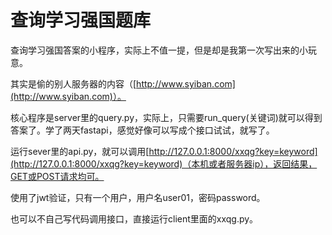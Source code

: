 # 查询学习强国题库

查询学习强国答案的小程序，实际上不值一提，但是却是我第一次写出来的小玩意。

其实是偷的别人服务器的内容（[http://www.syiban.com](http://www.syiban.com)）。

核心程序是server里的query.py，实际上，只需要run_query(关键词)就可以得到答案了。学了两天fastapi，感觉好像可以写成个接口试试，就写了。

运行sever里的api.py，就可以调用[http://127.0.0.1:8000/xxqg?key=keyword](http://127.0.0.1:8000/xxqg?key=keyword)（本机或者服务器ip），返回结果，GET或POST请求均可。

使用了jwt验证，只有一个用户，用户名user01，密码password。

也可以不自己写代码调用接口，直接运行client里面的xxqg.py。

